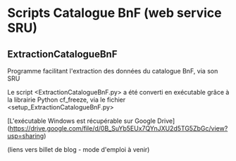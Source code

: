 Scripts Catalogue BnF (web service SRU)
==

ExtractionCatalogueBnF
--
Programme facilitant l'extraction des données du catalogue BnF, via son SRU

Le script <ExtractionCatalogueBnF.py> a été converti en exécutable grâce à la librairie Python cf_freeze, via le fichier <setup_ExtractionCatalogueBnF.py>

[L'exécutable Windows est récupérable sur Google Drive] (https://drive.google.com/file/d/0B_SuYb5EUx7QYnJXU2d5TG5ZbGc/view?usp=sharing)

(liens vers billet de blog - mode d'emploi à venir)